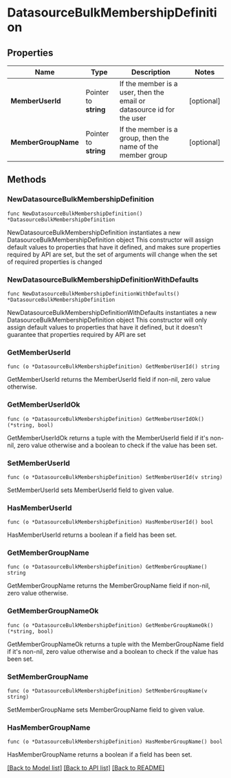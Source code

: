 # DatasourceBulkMembershipDefinition

## Properties

Name | Type | Description | Notes
------------ | ------------- | ------------- | -------------
**MemberUserId** | Pointer to **string** | If the member is a user, then the email or datasource id for the user | [optional] 
**MemberGroupName** | Pointer to **string** | If the member is a group, then the name of the member group | [optional] 

## Methods

### NewDatasourceBulkMembershipDefinition

`func NewDatasourceBulkMembershipDefinition() *DatasourceBulkMembershipDefinition`

NewDatasourceBulkMembershipDefinition instantiates a new DatasourceBulkMembershipDefinition object
This constructor will assign default values to properties that have it defined,
and makes sure properties required by API are set, but the set of arguments
will change when the set of required properties is changed

### NewDatasourceBulkMembershipDefinitionWithDefaults

`func NewDatasourceBulkMembershipDefinitionWithDefaults() *DatasourceBulkMembershipDefinition`

NewDatasourceBulkMembershipDefinitionWithDefaults instantiates a new DatasourceBulkMembershipDefinition object
This constructor will only assign default values to properties that have it defined,
but it doesn't guarantee that properties required by API are set

### GetMemberUserId

`func (o *DatasourceBulkMembershipDefinition) GetMemberUserId() string`

GetMemberUserId returns the MemberUserId field if non-nil, zero value otherwise.

### GetMemberUserIdOk

`func (o *DatasourceBulkMembershipDefinition) GetMemberUserIdOk() (*string, bool)`

GetMemberUserIdOk returns a tuple with the MemberUserId field if it's non-nil, zero value otherwise
and a boolean to check if the value has been set.

### SetMemberUserId

`func (o *DatasourceBulkMembershipDefinition) SetMemberUserId(v string)`

SetMemberUserId sets MemberUserId field to given value.

### HasMemberUserId

`func (o *DatasourceBulkMembershipDefinition) HasMemberUserId() bool`

HasMemberUserId returns a boolean if a field has been set.

### GetMemberGroupName

`func (o *DatasourceBulkMembershipDefinition) GetMemberGroupName() string`

GetMemberGroupName returns the MemberGroupName field if non-nil, zero value otherwise.

### GetMemberGroupNameOk

`func (o *DatasourceBulkMembershipDefinition) GetMemberGroupNameOk() (*string, bool)`

GetMemberGroupNameOk returns a tuple with the MemberGroupName field if it's non-nil, zero value otherwise
and a boolean to check if the value has been set.

### SetMemberGroupName

`func (o *DatasourceBulkMembershipDefinition) SetMemberGroupName(v string)`

SetMemberGroupName sets MemberGroupName field to given value.

### HasMemberGroupName

`func (o *DatasourceBulkMembershipDefinition) HasMemberGroupName() bool`

HasMemberGroupName returns a boolean if a field has been set.


[[Back to Model list]](../README.md#documentation-for-models) [[Back to API list]](../README.md#documentation-for-api-endpoints) [[Back to README]](../README.md)


